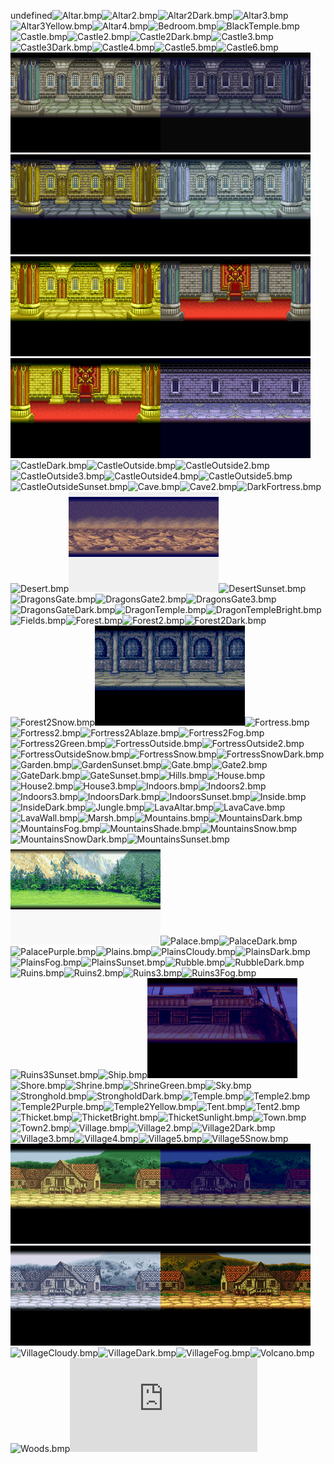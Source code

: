 undefined![Altar.bmp](https://raw.githubusercontent.com/Klokinator/FE-Repo/main/BGs,%20Interface%20Elements/Battle%20Frames%20&%20Backgrounds/Vanilia%20Background%20CGs%20as%20Battle%20Backgrounds/Altar.bmp "Altar.bmp")![Altar2.bmp](https://raw.githubusercontent.com/Klokinator/FE-Repo/main/BGs,%20Interface%20Elements/Battle%20Frames%20&%20Backgrounds/Vanilia%20Background%20CGs%20as%20Battle%20Backgrounds/Altar2.bmp "Altar2.bmp")![Altar2Dark.bmp](https://raw.githubusercontent.com/Klokinator/FE-Repo/main/BGs,%20Interface%20Elements/Battle%20Frames%20&%20Backgrounds/Vanilia%20Background%20CGs%20as%20Battle%20Backgrounds/Altar2Dark.bmp "Altar2Dark.bmp")![Altar3.bmp](https://raw.githubusercontent.com/Klokinator/FE-Repo/main/BGs,%20Interface%20Elements/Battle%20Frames%20&%20Backgrounds/Vanilia%20Background%20CGs%20as%20Battle%20Backgrounds/Altar3.bmp "Altar3.bmp")![Altar3Yellow.bmp](https://raw.githubusercontent.com/Klokinator/FE-Repo/main/BGs,%20Interface%20Elements/Battle%20Frames%20&%20Backgrounds/Vanilia%20Background%20CGs%20as%20Battle%20Backgrounds/Altar3Yellow.bmp "Altar3Yellow.bmp")![Altar4.bmp](https://raw.githubusercontent.com/Klokinator/FE-Repo/main/BGs,%20Interface%20Elements/Battle%20Frames%20&%20Backgrounds/Vanilia%20Background%20CGs%20as%20Battle%20Backgrounds/Altar4.bmp "Altar4.bmp")![Bedroom.bmp](https://raw.githubusercontent.com/Klokinator/FE-Repo/main/BGs,%20Interface%20Elements/Battle%20Frames%20&%20Backgrounds/Vanilia%20Background%20CGs%20as%20Battle%20Backgrounds/Bedroom.bmp "Bedroom.bmp")![BlackTemple.bmp](https://raw.githubusercontent.com/Klokinator/FE-Repo/main/BGs,%20Interface%20Elements/Battle%20Frames%20&%20Backgrounds/Vanilia%20Background%20CGs%20as%20Battle%20Backgrounds/BlackTemple.bmp "BlackTemple.bmp")![Castle.bmp](https://raw.githubusercontent.com/Klokinator/FE-Repo/main/BGs,%20Interface%20Elements/Battle%20Frames%20&%20Backgrounds/Vanilia%20Background%20CGs%20as%20Battle%20Backgrounds/Castle.bmp "Castle.bmp")![Castle2.bmp](https://raw.githubusercontent.com/Klokinator/FE-Repo/main/BGs,%20Interface%20Elements/Battle%20Frames%20&%20Backgrounds/Vanilia%20Background%20CGs%20as%20Battle%20Backgrounds/Castle2.bmp "Castle2.bmp")![Castle2Dark.bmp](https://raw.githubusercontent.com/Klokinator/FE-Repo/main/BGs,%20Interface%20Elements/Battle%20Frames%20&%20Backgrounds/Vanilia%20Background%20CGs%20as%20Battle%20Backgrounds/Castle2Dark.bmp "Castle2Dark.bmp")![Castle3.bmp](https://raw.githubusercontent.com/Klokinator/FE-Repo/main/BGs,%20Interface%20Elements/Battle%20Frames%20&%20Backgrounds/Vanilia%20Background%20CGs%20as%20Battle%20Backgrounds/Castle3.bmp "Castle3.bmp")![Castle3Dark.bmp](https://raw.githubusercontent.com/Klokinator/FE-Repo/main/BGs,%20Interface%20Elements/Battle%20Frames%20&%20Backgrounds/Vanilia%20Background%20CGs%20as%20Battle%20Backgrounds/Castle3Dark.bmp "Castle3Dark.bmp")![Castle4.bmp](https://raw.githubusercontent.com/Klokinator/FE-Repo/main/BGs,%20Interface%20Elements/Battle%20Frames%20&%20Backgrounds/Vanilia%20Background%20CGs%20as%20Battle%20Backgrounds/Castle4.bmp "Castle4.bmp")![Castle5.bmp](https://raw.githubusercontent.com/Klokinator/FE-Repo/main/BGs,%20Interface%20Elements/Battle%20Frames%20&%20Backgrounds/Vanilia%20Background%20CGs%20as%20Battle%20Backgrounds/Castle5.bmp "Castle5.bmp")![Castle6.bmp](https://raw.githubusercontent.com/Klokinator/FE-Repo/main/BGs,%20Interface%20Elements/Battle%20Frames%20&%20Backgrounds/Vanilia%20Background%20CGs%20as%20Battle%20Backgrounds/Castle6.bmp "Castle6.bmp")![Castle7.png](https://raw.githubusercontent.com/Klokinator/FE-Repo/main/BGs,%20Interface%20Elements/Battle%20Frames%20&%20Backgrounds/Vanilia%20Background%20CGs%20as%20Battle%20Backgrounds/Castle7.png "Castle7.png")![Castle7Dark.png](https://raw.githubusercontent.com/Klokinator/FE-Repo/main/BGs,%20Interface%20Elements/Battle%20Frames%20&%20Backgrounds/Vanilia%20Background%20CGs%20as%20Battle%20Backgrounds/Castle7Dark.png "Castle7Dark.png")![Castle7Variant1.png](https://raw.githubusercontent.com/Klokinator/FE-Repo/main/BGs,%20Interface%20Elements/Battle%20Frames%20&%20Backgrounds/Vanilia%20Background%20CGs%20as%20Battle%20Backgrounds/Castle7Variant1.png "Castle7Variant1.png")![Castle7Variant2.png](https://raw.githubusercontent.com/Klokinator/FE-Repo/main/BGs,%20Interface%20Elements/Battle%20Frames%20&%20Backgrounds/Vanilia%20Background%20CGs%20as%20Battle%20Backgrounds/Castle7Variant2.png "Castle7Variant2.png")![Castle7Variant3.png](https://raw.githubusercontent.com/Klokinator/FE-Repo/main/BGs,%20Interface%20Elements/Battle%20Frames%20&%20Backgrounds/Vanilia%20Background%20CGs%20as%20Battle%20Backgrounds/Castle7Variant3.png "Castle7Variant3.png")![Castle8.png](https://raw.githubusercontent.com/Klokinator/FE-Repo/main/BGs,%20Interface%20Elements/Battle%20Frames%20&%20Backgrounds/Vanilia%20Background%20CGs%20as%20Battle%20Backgrounds/Castle8.png "Castle8.png")![Castle8Variant.png](https://raw.githubusercontent.com/Klokinator/FE-Repo/main/BGs,%20Interface%20Elements/Battle%20Frames%20&%20Backgrounds/Vanilia%20Background%20CGs%20as%20Battle%20Backgrounds/Castle8Variant.png "Castle8Variant.png")![Castle9.png](https://raw.githubusercontent.com/Klokinator/FE-Repo/main/BGs,%20Interface%20Elements/Battle%20Frames%20&%20Backgrounds/Vanilia%20Background%20CGs%20as%20Battle%20Backgrounds/Castle9.png "Castle9.png")![CastleDark.bmp](https://raw.githubusercontent.com/Klokinator/FE-Repo/main/BGs,%20Interface%20Elements/Battle%20Frames%20&%20Backgrounds/Vanilia%20Background%20CGs%20as%20Battle%20Backgrounds/CastleDark.bmp "CastleDark.bmp")![CastleOutside.bmp](https://raw.githubusercontent.com/Klokinator/FE-Repo/main/BGs,%20Interface%20Elements/Battle%20Frames%20&%20Backgrounds/Vanilia%20Background%20CGs%20as%20Battle%20Backgrounds/CastleOutside.bmp "CastleOutside.bmp")![CastleOutside2.bmp](https://raw.githubusercontent.com/Klokinator/FE-Repo/main/BGs,%20Interface%20Elements/Battle%20Frames%20&%20Backgrounds/Vanilia%20Background%20CGs%20as%20Battle%20Backgrounds/CastleOutside2.bmp "CastleOutside2.bmp")![CastleOutside3.bmp](https://raw.githubusercontent.com/Klokinator/FE-Repo/main/BGs,%20Interface%20Elements/Battle%20Frames%20&%20Backgrounds/Vanilia%20Background%20CGs%20as%20Battle%20Backgrounds/CastleOutside3.bmp "CastleOutside3.bmp")![CastleOutside4.bmp](https://raw.githubusercontent.com/Klokinator/FE-Repo/main/BGs,%20Interface%20Elements/Battle%20Frames%20&%20Backgrounds/Vanilia%20Background%20CGs%20as%20Battle%20Backgrounds/CastleOutside4.bmp "CastleOutside4.bmp")![CastleOutside5.bmp](https://raw.githubusercontent.com/Klokinator/FE-Repo/main/BGs,%20Interface%20Elements/Battle%20Frames%20&%20Backgrounds/Vanilia%20Background%20CGs%20as%20Battle%20Backgrounds/CastleOutside5.bmp "CastleOutside5.bmp")![CastleOutsideSunset.bmp](https://raw.githubusercontent.com/Klokinator/FE-Repo/main/BGs,%20Interface%20Elements/Battle%20Frames%20&%20Backgrounds/Vanilia%20Background%20CGs%20as%20Battle%20Backgrounds/CastleOutsideSunset.bmp "CastleOutsideSunset.bmp")![Cave.bmp](https://raw.githubusercontent.com/Klokinator/FE-Repo/main/BGs,%20Interface%20Elements/Battle%20Frames%20&%20Backgrounds/Vanilia%20Background%20CGs%20as%20Battle%20Backgrounds/Cave.bmp "Cave.bmp")![Cave2.bmp](https://raw.githubusercontent.com/Klokinator/FE-Repo/main/BGs,%20Interface%20Elements/Battle%20Frames%20&%20Backgrounds/Vanilia%20Background%20CGs%20as%20Battle%20Backgrounds/Cave2.bmp "Cave2.bmp")![DarkFortress.bmp](https://raw.githubusercontent.com/Klokinator/FE-Repo/main/BGs,%20Interface%20Elements/Battle%20Frames%20&%20Backgrounds/Vanilia%20Background%20CGs%20as%20Battle%20Backgrounds/DarkFortress.bmp "DarkFortress.bmp")![Desert.bmp](https://raw.githubusercontent.com/Klokinator/FE-Repo/main/BGs,%20Interface%20Elements/Battle%20Frames%20&%20Backgrounds/Vanilia%20Background%20CGs%20as%20Battle%20Backgrounds/Desert.bmp "Desert.bmp")![DesertDark.png](https://raw.githubusercontent.com/Klokinator/FE-Repo/main/BGs,%20Interface%20Elements/Battle%20Frames%20&%20Backgrounds/Vanilia%20Background%20CGs%20as%20Battle%20Backgrounds/DesertDark.png "DesertDark.png")![DesertSunset.bmp](https://raw.githubusercontent.com/Klokinator/FE-Repo/main/BGs,%20Interface%20Elements/Battle%20Frames%20&%20Backgrounds/Vanilia%20Background%20CGs%20as%20Battle%20Backgrounds/DesertSunset.bmp "DesertSunset.bmp")![DragonsGate.bmp](https://raw.githubusercontent.com/Klokinator/FE-Repo/main/BGs,%20Interface%20Elements/Battle%20Frames%20&%20Backgrounds/Vanilia%20Background%20CGs%20as%20Battle%20Backgrounds/DragonsGate.bmp "DragonsGate.bmp")![DragonsGate2.bmp](https://raw.githubusercontent.com/Klokinator/FE-Repo/main/BGs,%20Interface%20Elements/Battle%20Frames%20&%20Backgrounds/Vanilia%20Background%20CGs%20as%20Battle%20Backgrounds/DragonsGate2.bmp "DragonsGate2.bmp")![DragonsGate3.bmp](https://raw.githubusercontent.com/Klokinator/FE-Repo/main/BGs,%20Interface%20Elements/Battle%20Frames%20&%20Backgrounds/Vanilia%20Background%20CGs%20as%20Battle%20Backgrounds/DragonsGate3.bmp "DragonsGate3.bmp")![DragonsGateDark.bmp](https://raw.githubusercontent.com/Klokinator/FE-Repo/main/BGs,%20Interface%20Elements/Battle%20Frames%20&%20Backgrounds/Vanilia%20Background%20CGs%20as%20Battle%20Backgrounds/DragonsGateDark.bmp "DragonsGateDark.bmp")![DragonTemple.bmp](https://raw.githubusercontent.com/Klokinator/FE-Repo/main/BGs,%20Interface%20Elements/Battle%20Frames%20&%20Backgrounds/Vanilia%20Background%20CGs%20as%20Battle%20Backgrounds/DragonTemple.bmp "DragonTemple.bmp")![DragonTempleBright.bmp](https://raw.githubusercontent.com/Klokinator/FE-Repo/main/BGs,%20Interface%20Elements/Battle%20Frames%20&%20Backgrounds/Vanilia%20Background%20CGs%20as%20Battle%20Backgrounds/DragonTempleBright.bmp "DragonTempleBright.bmp")![Fields.bmp](https://raw.githubusercontent.com/Klokinator/FE-Repo/main/BGs,%20Interface%20Elements/Battle%20Frames%20&%20Backgrounds/Vanilia%20Background%20CGs%20as%20Battle%20Backgrounds/Fields.bmp "Fields.bmp")![Forest.bmp](https://raw.githubusercontent.com/Klokinator/FE-Repo/main/BGs,%20Interface%20Elements/Battle%20Frames%20&%20Backgrounds/Vanilia%20Background%20CGs%20as%20Battle%20Backgrounds/Forest.bmp "Forest.bmp")![Forest2.bmp](https://raw.githubusercontent.com/Klokinator/FE-Repo/main/BGs,%20Interface%20Elements/Battle%20Frames%20&%20Backgrounds/Vanilia%20Background%20CGs%20as%20Battle%20Backgrounds/Forest2.bmp "Forest2.bmp")![Forest2Dark.bmp](https://raw.githubusercontent.com/Klokinator/FE-Repo/main/BGs,%20Interface%20Elements/Battle%20Frames%20&%20Backgrounds/Vanilia%20Background%20CGs%20as%20Battle%20Backgrounds/Forest2Dark.bmp "Forest2Dark.bmp")![Forest2Snow.bmp](https://raw.githubusercontent.com/Klokinator/FE-Repo/main/BGs,%20Interface%20Elements/Battle%20Frames%20&%20Backgrounds/Vanilia%20Background%20CGs%20as%20Battle%20Backgrounds/Forest2Snow.bmp "Forest2Snow.bmp")![Fort.png](https://raw.githubusercontent.com/Klokinator/FE-Repo/main/BGs,%20Interface%20Elements/Battle%20Frames%20&%20Backgrounds/Vanilia%20Background%20CGs%20as%20Battle%20Backgrounds/Fort.png "Fort.png")![Fortress.bmp](https://raw.githubusercontent.com/Klokinator/FE-Repo/main/BGs,%20Interface%20Elements/Battle%20Frames%20&%20Backgrounds/Vanilia%20Background%20CGs%20as%20Battle%20Backgrounds/Fortress.bmp "Fortress.bmp")![Fortress2.bmp](https://raw.githubusercontent.com/Klokinator/FE-Repo/main/BGs,%20Interface%20Elements/Battle%20Frames%20&%20Backgrounds/Vanilia%20Background%20CGs%20as%20Battle%20Backgrounds/Fortress2.bmp "Fortress2.bmp")![Fortress2Ablaze.bmp](https://raw.githubusercontent.com/Klokinator/FE-Repo/main/BGs,%20Interface%20Elements/Battle%20Frames%20&%20Backgrounds/Vanilia%20Background%20CGs%20as%20Battle%20Backgrounds/Fortress2Ablaze.bmp "Fortress2Ablaze.bmp")![Fortress2Fog.bmp](https://raw.githubusercontent.com/Klokinator/FE-Repo/main/BGs,%20Interface%20Elements/Battle%20Frames%20&%20Backgrounds/Vanilia%20Background%20CGs%20as%20Battle%20Backgrounds/Fortress2Fog.bmp "Fortress2Fog.bmp")![Fortress2Green.bmp](https://raw.githubusercontent.com/Klokinator/FE-Repo/main/BGs,%20Interface%20Elements/Battle%20Frames%20&%20Backgrounds/Vanilia%20Background%20CGs%20as%20Battle%20Backgrounds/Fortress2Green.bmp "Fortress2Green.bmp")![FortressOutside.bmp](https://raw.githubusercontent.com/Klokinator/FE-Repo/main/BGs,%20Interface%20Elements/Battle%20Frames%20&%20Backgrounds/Vanilia%20Background%20CGs%20as%20Battle%20Backgrounds/FortressOutside.bmp "FortressOutside.bmp")![FortressOutside2.bmp](https://raw.githubusercontent.com/Klokinator/FE-Repo/main/BGs,%20Interface%20Elements/Battle%20Frames%20&%20Backgrounds/Vanilia%20Background%20CGs%20as%20Battle%20Backgrounds/FortressOutside2.bmp "FortressOutside2.bmp")![FortressOutsideSnow.bmp](https://raw.githubusercontent.com/Klokinator/FE-Repo/main/BGs,%20Interface%20Elements/Battle%20Frames%20&%20Backgrounds/Vanilia%20Background%20CGs%20as%20Battle%20Backgrounds/FortressOutsideSnow.bmp "FortressOutsideSnow.bmp")![FortressSnow.bmp](https://raw.githubusercontent.com/Klokinator/FE-Repo/main/BGs,%20Interface%20Elements/Battle%20Frames%20&%20Backgrounds/Vanilia%20Background%20CGs%20as%20Battle%20Backgrounds/FortressSnow.bmp "FortressSnow.bmp")![FortressSnowDark.bmp](https://raw.githubusercontent.com/Klokinator/FE-Repo/main/BGs,%20Interface%20Elements/Battle%20Frames%20&%20Backgrounds/Vanilia%20Background%20CGs%20as%20Battle%20Backgrounds/FortressSnowDark.bmp "FortressSnowDark.bmp")![Garden.bmp](https://raw.githubusercontent.com/Klokinator/FE-Repo/main/BGs,%20Interface%20Elements/Battle%20Frames%20&%20Backgrounds/Vanilia%20Background%20CGs%20as%20Battle%20Backgrounds/Garden.bmp "Garden.bmp")![GardenSunset.bmp](https://raw.githubusercontent.com/Klokinator/FE-Repo/main/BGs,%20Interface%20Elements/Battle%20Frames%20&%20Backgrounds/Vanilia%20Background%20CGs%20as%20Battle%20Backgrounds/GardenSunset.bmp "GardenSunset.bmp")![Gate.bmp](https://raw.githubusercontent.com/Klokinator/FE-Repo/main/BGs,%20Interface%20Elements/Battle%20Frames%20&%20Backgrounds/Vanilia%20Background%20CGs%20as%20Battle%20Backgrounds/Gate.bmp "Gate.bmp")![Gate2.bmp](https://raw.githubusercontent.com/Klokinator/FE-Repo/main/BGs,%20Interface%20Elements/Battle%20Frames%20&%20Backgrounds/Vanilia%20Background%20CGs%20as%20Battle%20Backgrounds/Gate2.bmp "Gate2.bmp")![GateDark.bmp](https://raw.githubusercontent.com/Klokinator/FE-Repo/main/BGs,%20Interface%20Elements/Battle%20Frames%20&%20Backgrounds/Vanilia%20Background%20CGs%20as%20Battle%20Backgrounds/GateDark.bmp "GateDark.bmp")![GateSunset.bmp](https://raw.githubusercontent.com/Klokinator/FE-Repo/main/BGs,%20Interface%20Elements/Battle%20Frames%20&%20Backgrounds/Vanilia%20Background%20CGs%20as%20Battle%20Backgrounds/GateSunset.bmp "GateSunset.bmp")![Hills.bmp](https://raw.githubusercontent.com/Klokinator/FE-Repo/main/BGs,%20Interface%20Elements/Battle%20Frames%20&%20Backgrounds/Vanilia%20Background%20CGs%20as%20Battle%20Backgrounds/Hills.bmp "Hills.bmp")![House.bmp](https://raw.githubusercontent.com/Klokinator/FE-Repo/main/BGs,%20Interface%20Elements/Battle%20Frames%20&%20Backgrounds/Vanilia%20Background%20CGs%20as%20Battle%20Backgrounds/House.bmp "House.bmp")![House2.bmp](https://raw.githubusercontent.com/Klokinator/FE-Repo/main/BGs,%20Interface%20Elements/Battle%20Frames%20&%20Backgrounds/Vanilia%20Background%20CGs%20as%20Battle%20Backgrounds/House2.bmp "House2.bmp")![House3.bmp](https://raw.githubusercontent.com/Klokinator/FE-Repo/main/BGs,%20Interface%20Elements/Battle%20Frames%20&%20Backgrounds/Vanilia%20Background%20CGs%20as%20Battle%20Backgrounds/House3.bmp "House3.bmp")![Indoors.bmp](https://raw.githubusercontent.com/Klokinator/FE-Repo/main/BGs,%20Interface%20Elements/Battle%20Frames%20&%20Backgrounds/Vanilia%20Background%20CGs%20as%20Battle%20Backgrounds/Indoors.bmp "Indoors.bmp")![Indoors2.bmp](https://raw.githubusercontent.com/Klokinator/FE-Repo/main/BGs,%20Interface%20Elements/Battle%20Frames%20&%20Backgrounds/Vanilia%20Background%20CGs%20as%20Battle%20Backgrounds/Indoors2.bmp "Indoors2.bmp")![Indoors3.bmp](https://raw.githubusercontent.com/Klokinator/FE-Repo/main/BGs,%20Interface%20Elements/Battle%20Frames%20&%20Backgrounds/Vanilia%20Background%20CGs%20as%20Battle%20Backgrounds/Indoors3.bmp "Indoors3.bmp")![IndoorsDark.bmp](https://raw.githubusercontent.com/Klokinator/FE-Repo/main/BGs,%20Interface%20Elements/Battle%20Frames%20&%20Backgrounds/Vanilia%20Background%20CGs%20as%20Battle%20Backgrounds/IndoorsDark.bmp "IndoorsDark.bmp")![IndoorsSunset.bmp](https://raw.githubusercontent.com/Klokinator/FE-Repo/main/BGs,%20Interface%20Elements/Battle%20Frames%20&%20Backgrounds/Vanilia%20Background%20CGs%20as%20Battle%20Backgrounds/IndoorsSunset.bmp "IndoorsSunset.bmp")![Inside.bmp](https://raw.githubusercontent.com/Klokinator/FE-Repo/main/BGs,%20Interface%20Elements/Battle%20Frames%20&%20Backgrounds/Vanilia%20Background%20CGs%20as%20Battle%20Backgrounds/Inside.bmp "Inside.bmp")![InsideDark.bmp](https://raw.githubusercontent.com/Klokinator/FE-Repo/main/BGs,%20Interface%20Elements/Battle%20Frames%20&%20Backgrounds/Vanilia%20Background%20CGs%20as%20Battle%20Backgrounds/InsideDark.bmp "InsideDark.bmp")![Jungle.bmp](https://raw.githubusercontent.com/Klokinator/FE-Repo/main/BGs,%20Interface%20Elements/Battle%20Frames%20&%20Backgrounds/Vanilia%20Background%20CGs%20as%20Battle%20Backgrounds/Jungle.bmp "Jungle.bmp")![LavaAltar.bmp](https://raw.githubusercontent.com/Klokinator/FE-Repo/main/BGs,%20Interface%20Elements/Battle%20Frames%20&%20Backgrounds/Vanilia%20Background%20CGs%20as%20Battle%20Backgrounds/LavaAltar.bmp "LavaAltar.bmp")![LavaCave.bmp](https://raw.githubusercontent.com/Klokinator/FE-Repo/main/BGs,%20Interface%20Elements/Battle%20Frames%20&%20Backgrounds/Vanilia%20Background%20CGs%20as%20Battle%20Backgrounds/LavaCave.bmp "LavaCave.bmp")![LavaWall.bmp](https://raw.githubusercontent.com/Klokinator/FE-Repo/main/BGs,%20Interface%20Elements/Battle%20Frames%20&%20Backgrounds/Vanilia%20Background%20CGs%20as%20Battle%20Backgrounds/LavaWall.bmp "LavaWall.bmp")![Marsh.bmp](https://raw.githubusercontent.com/Klokinator/FE-Repo/main/BGs,%20Interface%20Elements/Battle%20Frames%20&%20Backgrounds/Vanilia%20Background%20CGs%20as%20Battle%20Backgrounds/Marsh.bmp "Marsh.bmp")![Mountains.bmp](https://raw.githubusercontent.com/Klokinator/FE-Repo/main/BGs,%20Interface%20Elements/Battle%20Frames%20&%20Backgrounds/Vanilia%20Background%20CGs%20as%20Battle%20Backgrounds/Mountains.bmp "Mountains.bmp")![MountainsDark.bmp](https://raw.githubusercontent.com/Klokinator/FE-Repo/main/BGs,%20Interface%20Elements/Battle%20Frames%20&%20Backgrounds/Vanilia%20Background%20CGs%20as%20Battle%20Backgrounds/MountainsDark.bmp "MountainsDark.bmp")![MountainsFog.bmp](https://raw.githubusercontent.com/Klokinator/FE-Repo/main/BGs,%20Interface%20Elements/Battle%20Frames%20&%20Backgrounds/Vanilia%20Background%20CGs%20as%20Battle%20Backgrounds/MountainsFog.bmp "MountainsFog.bmp")![MountainsShade.bmp](https://raw.githubusercontent.com/Klokinator/FE-Repo/main/BGs,%20Interface%20Elements/Battle%20Frames%20&%20Backgrounds/Vanilia%20Background%20CGs%20as%20Battle%20Backgrounds/MountainsShade.bmp "MountainsShade.bmp")![MountainsSnow.bmp](https://raw.githubusercontent.com/Klokinator/FE-Repo/main/BGs,%20Interface%20Elements/Battle%20Frames%20&%20Backgrounds/Vanilia%20Background%20CGs%20as%20Battle%20Backgrounds/MountainsSnow.bmp "MountainsSnow.bmp")![MountainsSnowDark.bmp](https://raw.githubusercontent.com/Klokinator/FE-Repo/main/BGs,%20Interface%20Elements/Battle%20Frames%20&%20Backgrounds/Vanilia%20Background%20CGs%20as%20Battle%20Backgrounds/MountainsSnowDark.bmp "MountainsSnowDark.bmp")![MountainsSunset.bmp](https://raw.githubusercontent.com/Klokinator/FE-Repo/main/BGs,%20Interface%20Elements/Battle%20Frames%20&%20Backgrounds/Vanilia%20Background%20CGs%20as%20Battle%20Backgrounds/MountainsSunset.bmp "MountainsSunset.bmp")![MountainsUnused.png](https://raw.githubusercontent.com/Klokinator/FE-Repo/main/BGs,%20Interface%20Elements/Battle%20Frames%20&%20Backgrounds/Vanilia%20Background%20CGs%20as%20Battle%20Backgrounds/MountainsUnused.png "MountainsUnused.png")![Palace.bmp](https://raw.githubusercontent.com/Klokinator/FE-Repo/main/BGs,%20Interface%20Elements/Battle%20Frames%20&%20Backgrounds/Vanilia%20Background%20CGs%20as%20Battle%20Backgrounds/Palace.bmp "Palace.bmp")![PalaceDark.bmp](https://raw.githubusercontent.com/Klokinator/FE-Repo/main/BGs,%20Interface%20Elements/Battle%20Frames%20&%20Backgrounds/Vanilia%20Background%20CGs%20as%20Battle%20Backgrounds/PalaceDark.bmp "PalaceDark.bmp")![PalacePurple.bmp](https://raw.githubusercontent.com/Klokinator/FE-Repo/main/BGs,%20Interface%20Elements/Battle%20Frames%20&%20Backgrounds/Vanilia%20Background%20CGs%20as%20Battle%20Backgrounds/PalacePurple.bmp "PalacePurple.bmp")![Plains.bmp](https://raw.githubusercontent.com/Klokinator/FE-Repo/main/BGs,%20Interface%20Elements/Battle%20Frames%20&%20Backgrounds/Vanilia%20Background%20CGs%20as%20Battle%20Backgrounds/Plains.bmp "Plains.bmp")![PlainsCloudy.bmp](https://raw.githubusercontent.com/Klokinator/FE-Repo/main/BGs,%20Interface%20Elements/Battle%20Frames%20&%20Backgrounds/Vanilia%20Background%20CGs%20as%20Battle%20Backgrounds/PlainsCloudy.bmp "PlainsCloudy.bmp")![PlainsDark.bmp](https://raw.githubusercontent.com/Klokinator/FE-Repo/main/BGs,%20Interface%20Elements/Battle%20Frames%20&%20Backgrounds/Vanilia%20Background%20CGs%20as%20Battle%20Backgrounds/PlainsDark.bmp "PlainsDark.bmp")![PlainsFog.bmp](https://raw.githubusercontent.com/Klokinator/FE-Repo/main/BGs,%20Interface%20Elements/Battle%20Frames%20&%20Backgrounds/Vanilia%20Background%20CGs%20as%20Battle%20Backgrounds/PlainsFog.bmp "PlainsFog.bmp")![PlainsSunset.bmp](https://raw.githubusercontent.com/Klokinator/FE-Repo/main/BGs,%20Interface%20Elements/Battle%20Frames%20&%20Backgrounds/Vanilia%20Background%20CGs%20as%20Battle%20Backgrounds/PlainsSunset.bmp "PlainsSunset.bmp")![Rubble.bmp](https://raw.githubusercontent.com/Klokinator/FE-Repo/main/BGs,%20Interface%20Elements/Battle%20Frames%20&%20Backgrounds/Vanilia%20Background%20CGs%20as%20Battle%20Backgrounds/Rubble.bmp "Rubble.bmp")![RubbleDark.bmp](https://raw.githubusercontent.com/Klokinator/FE-Repo/main/BGs,%20Interface%20Elements/Battle%20Frames%20&%20Backgrounds/Vanilia%20Background%20CGs%20as%20Battle%20Backgrounds/RubbleDark.bmp "RubbleDark.bmp")![Ruins.bmp](https://raw.githubusercontent.com/Klokinator/FE-Repo/main/BGs,%20Interface%20Elements/Battle%20Frames%20&%20Backgrounds/Vanilia%20Background%20CGs%20as%20Battle%20Backgrounds/Ruins.bmp "Ruins.bmp")![Ruins2.bmp](https://raw.githubusercontent.com/Klokinator/FE-Repo/main/BGs,%20Interface%20Elements/Battle%20Frames%20&%20Backgrounds/Vanilia%20Background%20CGs%20as%20Battle%20Backgrounds/Ruins2.bmp "Ruins2.bmp")![Ruins3.bmp](https://raw.githubusercontent.com/Klokinator/FE-Repo/main/BGs,%20Interface%20Elements/Battle%20Frames%20&%20Backgrounds/Vanilia%20Background%20CGs%20as%20Battle%20Backgrounds/Ruins3.bmp "Ruins3.bmp")![Ruins3Fog.bmp](https://raw.githubusercontent.com/Klokinator/FE-Repo/main/BGs,%20Interface%20Elements/Battle%20Frames%20&%20Backgrounds/Vanilia%20Background%20CGs%20as%20Battle%20Backgrounds/Ruins3Fog.bmp "Ruins3Fog.bmp")![Ruins3Sunset.bmp](https://raw.githubusercontent.com/Klokinator/FE-Repo/main/BGs,%20Interface%20Elements/Battle%20Frames%20&%20Backgrounds/Vanilia%20Background%20CGs%20as%20Battle%20Backgrounds/Ruins3Sunset.bmp "Ruins3Sunset.bmp")![Ship.bmp](https://raw.githubusercontent.com/Klokinator/FE-Repo/main/BGs,%20Interface%20Elements/Battle%20Frames%20&%20Backgrounds/Vanilia%20Background%20CGs%20as%20Battle%20Backgrounds/Ship.bmp "Ship.bmp")![ShipDark.png](https://raw.githubusercontent.com/Klokinator/FE-Repo/main/BGs,%20Interface%20Elements/Battle%20Frames%20&%20Backgrounds/Vanilia%20Background%20CGs%20as%20Battle%20Backgrounds/ShipDark.png "ShipDark.png")![Shore.bmp](https://raw.githubusercontent.com/Klokinator/FE-Repo/main/BGs,%20Interface%20Elements/Battle%20Frames%20&%20Backgrounds/Vanilia%20Background%20CGs%20as%20Battle%20Backgrounds/Shore.bmp "Shore.bmp")![Shrine.bmp](https://raw.githubusercontent.com/Klokinator/FE-Repo/main/BGs,%20Interface%20Elements/Battle%20Frames%20&%20Backgrounds/Vanilia%20Background%20CGs%20as%20Battle%20Backgrounds/Shrine.bmp "Shrine.bmp")![ShrineGreen.bmp](https://raw.githubusercontent.com/Klokinator/FE-Repo/main/BGs,%20Interface%20Elements/Battle%20Frames%20&%20Backgrounds/Vanilia%20Background%20CGs%20as%20Battle%20Backgrounds/ShrineGreen.bmp "ShrineGreen.bmp")![Sky.bmp](https://raw.githubusercontent.com/Klokinator/FE-Repo/main/BGs,%20Interface%20Elements/Battle%20Frames%20&%20Backgrounds/Vanilia%20Background%20CGs%20as%20Battle%20Backgrounds/Sky.bmp "Sky.bmp")![Stronghold.bmp](https://raw.githubusercontent.com/Klokinator/FE-Repo/main/BGs,%20Interface%20Elements/Battle%20Frames%20&%20Backgrounds/Vanilia%20Background%20CGs%20as%20Battle%20Backgrounds/Stronghold.bmp "Stronghold.bmp")![StrongholdDark.bmp](https://raw.githubusercontent.com/Klokinator/FE-Repo/main/BGs,%20Interface%20Elements/Battle%20Frames%20&%20Backgrounds/Vanilia%20Background%20CGs%20as%20Battle%20Backgrounds/StrongholdDark.bmp "StrongholdDark.bmp")![Temple.bmp](https://raw.githubusercontent.com/Klokinator/FE-Repo/main/BGs,%20Interface%20Elements/Battle%20Frames%20&%20Backgrounds/Vanilia%20Background%20CGs%20as%20Battle%20Backgrounds/Temple.bmp "Temple.bmp")![Temple2.bmp](https://raw.githubusercontent.com/Klokinator/FE-Repo/main/BGs,%20Interface%20Elements/Battle%20Frames%20&%20Backgrounds/Vanilia%20Background%20CGs%20as%20Battle%20Backgrounds/Temple2.bmp "Temple2.bmp")![Temple2Purple.bmp](https://raw.githubusercontent.com/Klokinator/FE-Repo/main/BGs,%20Interface%20Elements/Battle%20Frames%20&%20Backgrounds/Vanilia%20Background%20CGs%20as%20Battle%20Backgrounds/Temple2Purple.bmp "Temple2Purple.bmp")![Temple2Yellow.bmp](https://raw.githubusercontent.com/Klokinator/FE-Repo/main/BGs,%20Interface%20Elements/Battle%20Frames%20&%20Backgrounds/Vanilia%20Background%20CGs%20as%20Battle%20Backgrounds/Temple2Yellow.bmp "Temple2Yellow.bmp")![Tent.bmp](https://raw.githubusercontent.com/Klokinator/FE-Repo/main/BGs,%20Interface%20Elements/Battle%20Frames%20&%20Backgrounds/Vanilia%20Background%20CGs%20as%20Battle%20Backgrounds/Tent.bmp "Tent.bmp")![Tent2.bmp](https://raw.githubusercontent.com/Klokinator/FE-Repo/main/BGs,%20Interface%20Elements/Battle%20Frames%20&%20Backgrounds/Vanilia%20Background%20CGs%20as%20Battle%20Backgrounds/Tent2.bmp "Tent2.bmp")![Thicket.bmp](https://raw.githubusercontent.com/Klokinator/FE-Repo/main/BGs,%20Interface%20Elements/Battle%20Frames%20&%20Backgrounds/Vanilia%20Background%20CGs%20as%20Battle%20Backgrounds/Thicket.bmp "Thicket.bmp")![ThicketBright.bmp](https://raw.githubusercontent.com/Klokinator/FE-Repo/main/BGs,%20Interface%20Elements/Battle%20Frames%20&%20Backgrounds/Vanilia%20Background%20CGs%20as%20Battle%20Backgrounds/ThicketBright.bmp "ThicketBright.bmp")![ThicketSunlight.bmp](https://raw.githubusercontent.com/Klokinator/FE-Repo/main/BGs,%20Interface%20Elements/Battle%20Frames%20&%20Backgrounds/Vanilia%20Background%20CGs%20as%20Battle%20Backgrounds/ThicketSunlight.bmp "ThicketSunlight.bmp")![Town.bmp](https://raw.githubusercontent.com/Klokinator/FE-Repo/main/BGs,%20Interface%20Elements/Battle%20Frames%20&%20Backgrounds/Vanilia%20Background%20CGs%20as%20Battle%20Backgrounds/Town.bmp "Town.bmp")![Town2.bmp](https://raw.githubusercontent.com/Klokinator/FE-Repo/main/BGs,%20Interface%20Elements/Battle%20Frames%20&%20Backgrounds/Vanilia%20Background%20CGs%20as%20Battle%20Backgrounds/Town2.bmp "Town2.bmp")![Village.bmp](https://raw.githubusercontent.com/Klokinator/FE-Repo/main/BGs,%20Interface%20Elements/Battle%20Frames%20&%20Backgrounds/Vanilia%20Background%20CGs%20as%20Battle%20Backgrounds/Village.bmp "Village.bmp")![Village2.bmp](https://raw.githubusercontent.com/Klokinator/FE-Repo/main/BGs,%20Interface%20Elements/Battle%20Frames%20&%20Backgrounds/Vanilia%20Background%20CGs%20as%20Battle%20Backgrounds/Village2.bmp "Village2.bmp")![Village2Dark.bmp](https://raw.githubusercontent.com/Klokinator/FE-Repo/main/BGs,%20Interface%20Elements/Battle%20Frames%20&%20Backgrounds/Vanilia%20Background%20CGs%20as%20Battle%20Backgrounds/Village2Dark.bmp "Village2Dark.bmp")![Village3.bmp](https://raw.githubusercontent.com/Klokinator/FE-Repo/main/BGs,%20Interface%20Elements/Battle%20Frames%20&%20Backgrounds/Vanilia%20Background%20CGs%20as%20Battle%20Backgrounds/Village3.bmp "Village3.bmp")![Village4.bmp](https://raw.githubusercontent.com/Klokinator/FE-Repo/main/BGs,%20Interface%20Elements/Battle%20Frames%20&%20Backgrounds/Vanilia%20Background%20CGs%20as%20Battle%20Backgrounds/Village4.bmp "Village4.bmp")![Village5.bmp](https://raw.githubusercontent.com/Klokinator/FE-Repo/main/BGs,%20Interface%20Elements/Battle%20Frames%20&%20Backgrounds/Vanilia%20Background%20CGs%20as%20Battle%20Backgrounds/Village5.bmp "Village5.bmp")![Village5Snow.bmp](https://raw.githubusercontent.com/Klokinator/FE-Repo/main/BGs,%20Interface%20Elements/Battle%20Frames%20&%20Backgrounds/Vanilia%20Background%20CGs%20as%20Battle%20Backgrounds/Village5Snow.bmp "Village5Snow.bmp")![Village6.png](https://raw.githubusercontent.com/Klokinator/FE-Repo/main/BGs,%20Interface%20Elements/Battle%20Frames%20&%20Backgrounds/Vanilia%20Background%20CGs%20as%20Battle%20Backgrounds/Village6.png "Village6.png")![Village6Dark.png](https://raw.githubusercontent.com/Klokinator/FE-Repo/main/BGs,%20Interface%20Elements/Battle%20Frames%20&%20Backgrounds/Vanilia%20Background%20CGs%20as%20Battle%20Backgrounds/Village6Dark.png "Village6Dark.png")![Village6Snow.png](https://raw.githubusercontent.com/Klokinator/FE-Repo/main/BGs,%20Interface%20Elements/Battle%20Frames%20&%20Backgrounds/Vanilia%20Background%20CGs%20as%20Battle%20Backgrounds/Village6Snow.png "Village6Snow.png")![Village6Sunset.png](https://raw.githubusercontent.com/Klokinator/FE-Repo/main/BGs,%20Interface%20Elements/Battle%20Frames%20&%20Backgrounds/Vanilia%20Background%20CGs%20as%20Battle%20Backgrounds/Village6Sunset.png "Village6Sunset.png")![VillageCloudy.bmp](https://raw.githubusercontent.com/Klokinator/FE-Repo/main/BGs,%20Interface%20Elements/Battle%20Frames%20&%20Backgrounds/Vanilia%20Background%20CGs%20as%20Battle%20Backgrounds/VillageCloudy.bmp "VillageCloudy.bmp")![VillageDark.bmp](https://raw.githubusercontent.com/Klokinator/FE-Repo/main/BGs,%20Interface%20Elements/Battle%20Frames%20&%20Backgrounds/Vanilia%20Background%20CGs%20as%20Battle%20Backgrounds/VillageDark.bmp "VillageDark.bmp")![VillageFog.bmp](https://raw.githubusercontent.com/Klokinator/FE-Repo/main/BGs,%20Interface%20Elements/Battle%20Frames%20&%20Backgrounds/Vanilia%20Background%20CGs%20as%20Battle%20Backgrounds/VillageFog.bmp "VillageFog.bmp")![Volcano.bmp](https://raw.githubusercontent.com/Klokinator/FE-Repo/main/BGs,%20Interface%20Elements/Battle%20Frames%20&%20Backgrounds/Vanilia%20Background%20CGs%20as%20Battle%20Backgrounds/Volcano.bmp "Volcano.bmp")![Woods.bmp](https://raw.githubusercontent.com/Klokinator/FE-Repo/main/BGs,%20Interface%20Elements/Battle%20Frames%20&%20Backgrounds/Vanilia%20Background%20CGs%20as%20Battle%20Backgrounds/Woods.bmp "Woods.bmp")![[A] CREDITS.txt](https://raw.githubusercontent.com/Klokinator/FE-Repo/main/BGs,%20Interface%20Elements/Battle%20Frames%20&%20Backgrounds/Vanilia%20Background%20CGs%20as%20Battle%20Backgrounds/%5BA%5D%20CREDITS.txt "[A] CREDITS.txt")
